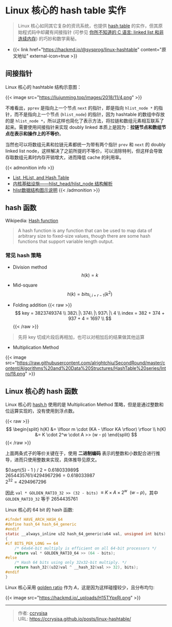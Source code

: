 # Linux 核心的 hash table 实作


> Linux 核心如同其它复杂的资讯系统，也提供 [hash table](https://en.wikipedia.org/wiki/Hash_table) 的实作，但其原始程式码中却藏有间接指针 (可参见 [你所不知道的 C 语言: linked list 和非连续内存](https://hackmd.io/@sysprog/c-linked-list)) 的巧妙和数学奥秘。

<!--more-->

- {{< link href="https://hackmd.io/@sysprog/linux-hashtable" content="原文地址" external-icon=true >}}

## 间接指针

Linux 核心的 hashtable 结构示意图：

{{< image  src="https://liujunming.top/images/2018/11/4.png" >}}

不难看出，`pprev` 是指向上一个节点 `next` 的指针，即是指向 `hlist_node *` 的指针，而不是指向上一个节点 (`hlist_node`) 的指针，因为 hashtable 的数组中存放的是 `hlist_node *`，所以这样也简化了表示方法，将拉链和数组元素相互联系了起来。需要使用间接指针来实现 doubly linked 本质上是因为：**拉链节点和数组节点在表示和操作上的不等价**。

当然也可以将数组元素和拉链元素都统一为带有两个指针 `prev` 和 `next` 的 doubly linked list node，这样解决了之前所提的不等价，可以消除特判，但这样会导致存取数组元素时内存开销增大，进而降低 cache 的利用率。

{{< admonition info >}}
- [List, HList, and Hash Table](https://danielmaker.github.io/blog/linux/list_hlist_hashtable.html)
- [内核基础设施——hlist_head/hlist_node 结构解析](https://linux.laoqinren.net/kernel/hlist/)
- [hlist数据结构图示说明](https://zhuanlan.zhihu.com/p/82375193)
{{< /admonition >}}

## hash 函数

Wikipedia: [Hash function](https://en.wikipedia.org/wiki/Hash_function)
> A hash function is any function that can be used to map data of arbitrary size to fixed-size values, though there are some hash functions that support variable length output.

### 常见 hash 策略

- Division method
$$
h(k) = k % N
$$

- Mid-square
$$
h(k) = bits_{i,i+r-1}(k^2)
$$

- Folding addition
{{< raw >}}
$$
key = 3823749374 \\
382\ |\ 374\ |\ 937\ |\ 4 \\
index = 382 + 374 + 937 + 4 = 1697 \\
$$
{{< /raw >}}
> 先将 key 切成片段后再相加，也可以对相加后的结果做其他运算

- Multiplication Method

{{< image src="https://raw.githubusercontent.com/alrightchiu/SecondRound/master/content/Algorithms%20and%20Data%20Structures/HashTable%20series/Intro/f8.png" >}}

## Linux 核心的 hash 函数

Linux 核心的 [hash.h](https://github.com/torvalds/linux/blob/master/tools/include/linux/hash.h) 使用的是 Multiplication Method 策略，但是是通过整数和位运算实现的，没有使用到浮点数。

{{< raw >}}
$$
\begin{split}
  h(K) &= \lfloor m \cdot (KA - \lfloor KA \rfloor) \rfloor \\
  h(K) &= K \cdot 2^w \cdot A >> (w - p)
\end{split}
$$
{{< /raw >}}

上面两条式子的等价关键在于，使用 **二进制编码** 表示的整数和小数配合进行推导，进而只使用整数来实现，具体推导见原文。

$(\sqrt{5} - 1 ) / 2 = 0.618033989$   
$2654435761 / 4294967296 = 0.618033987$   
$2^{32} = 4294967296$

因此 `val * GOLDEN_RATIO_32 >> (32 - bits)` $\equiv K \times A \times 2^w \>\> (w - p)$，其中 `GOLDEN_RATIO_32` 等于 $2654435761$

Linux 核心的 64 bit 的 hash 函数:

```c
#ifndef HAVE_ARCH_HASH_64
#define hash_64 hash_64_generic
#endif
static __always_inline u32 hash_64_generic(u64 val, unsigned int bits)
{
#if BITS_PER_LONG == 64
	/* 64x64-bit multiply is efficient on all 64-bit processors */
	return val * GOLDEN_RATIO_64 >> (64 - bits);
#else
	/* Hash 64 bits using only 32x32-bit multiply. */
	return hash_32((u32)val ^ __hash_32(val >> 32), bits);
#endif
}
```

Linux 核心采用 [golden ratio](https://en.wikipedia.org/wiki/Golden_ratio) 作为 $A$，这是因为这样碰撞较少，且分布均匀:

{{< image src="https://hackmd.io/_uploads/H15TYpxRi.png" >}}


---

> 作者: [ccrysisa](https://github.com/ccrysisa)  
> URL: https://ccrysisa.github.io/posts/linux-hashtable/  

